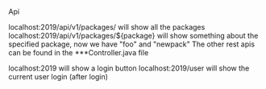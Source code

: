 Api

localhost:2019/api/v1/packages/ will show all the packages
localhost:2019/api/v1/packages/${package} will show something about the specified package, now we have "foo" and "newpack"
The other rest apis can be found in the ***Controller.java file

localhost:2019 will show a login button
localhost:2019/user  will show the current user login (after login)